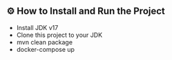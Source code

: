 ## ⚙ How to Install and Run the Project
* Install JDK v17
* Clone this project to your JDK
* mvn clean package
* docker-compose up
